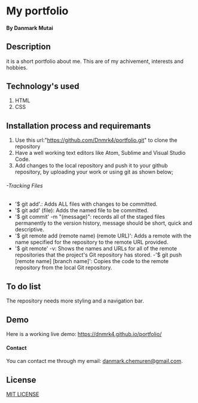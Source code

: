 # My portfolio

####  By Danmark Mutai

## Description
it is a short portfolio about me.
This are of my achivement, interests and hobbies.

## Technology's used
1. HTML
2. CSS

## Installation process and requiremants
1. Use this url:"https://github.com/Dnmrk4/portfolio.git" to clone the repository
2. Have a well working text editors like Atom, Sublime and Visual Studio Code.
3. Add changes to the local repository and push it to your github repository, by uploading your work or using git as shown below;

###### -Tracking Files

- '$ git add'.: Adds ALL files with changes to be committed.
- '$ git add' (file): Adds the named file to be committed.
- '$ git commit' -m "(message)": records all of the staged files permanently to the version history, message should be short, quick and descriptive.
- '$ git remote add (remote name) (remote URL)': Adds a remote with the name specified for the repository to the remote URL provided.
- '$ git remote' -v: Shows the names and URLs for all of the remote repositories that the project's Git repository has stored.
-'$ git push [remote name] [branch name]': Copies the code to the remote repository from the local Git repository.

## To do list
The repository needs more styling and a navigation bar.

## Demo
Here is a working live demo: https://dnmrk4.github.io/portfolio/

#### Contact
You can contact me through  my email: danmark.chemuren@gmail.com.

## License
[MIT LICENSE](https://github.com/Dnmrk4/portfolio/blob/master/LICENCE)